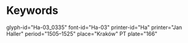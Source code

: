 # Keywords
glyph-id="Ha-03_0335"
font-id="Ha-03"
printer-id="Ha"
printer="Jan Haller"
period="1505–1525"
place="Kraków"
PT plate="166"
